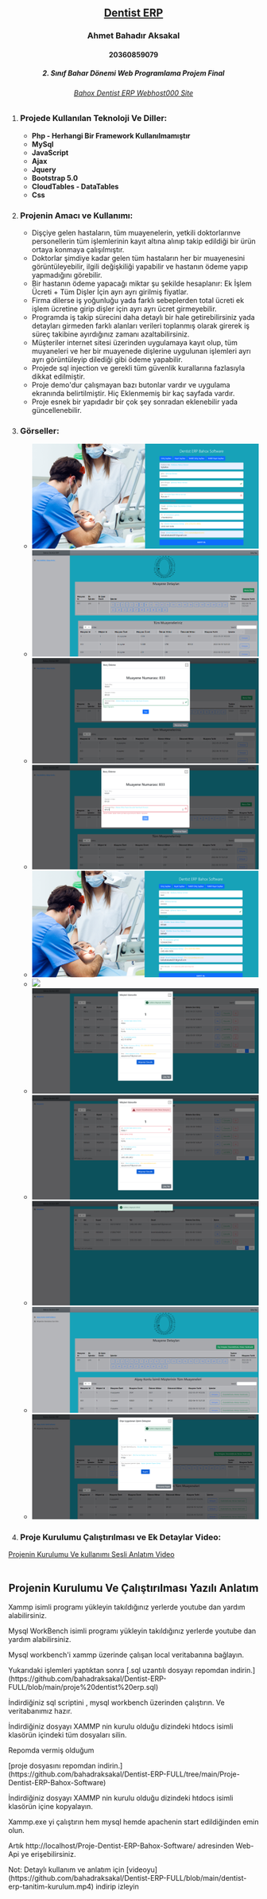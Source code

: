 <h2 align="center"><a href="https://bahoxdentisterp.000webhostapp.com/">Dentist ERP</a></h2>
<h3 align="center" color="Darkblue">Ahmet Bahadır Aksakal</h3>
<h4 align="center" color="Darkblue">20360859079</h4>
<h5 align="center" color="Darkblue">2. Sınıf Bahar Dönemi Web Programlama Projem Final</h5>
<h6 align="center" color="Darkblue"><a href="https://bahoxdentisterp.000webhostapp.com/">Bahox Dentist ERP Webhost000 Site</a></h6>

<ol>
  <li>
      <h3 color="Red">Projede Kullanılan Teknoloji Ve Diller:</h3>
      <ul>
        <li><strong> Php - Herhangi Bir Framework Kullanılmamıştır</strong></li>
        <li><strong> MySql</strong></li>
        <li><strong> JavaScript</strong></li>
        <li><strong> Ajax</strong></li>
        <li><strong> Jquery</strong></li>
        <li><strong> Bootstrap 5.0</strong></li>
        <li><strong> CloudTables - DataTables</strong></li>
        <li><strong> Css</strong></li>
      </ul>
  </li>
   <li>
      <h3 color="Red">Projenin Amacı ve Kullanımı: </h3>
      <ul>
        <li>Dişçiye gelen hastaların, tüm muayenelerin, yetkili doktorlarınve personellerin tüm işlemlerinin kayıt altına alınıp takip edildiği bir ürün ortaya konmaya çalışılmıştır.</li>
        <li>Doktorlar şimdiye kadar gelen tüm hastaların her bir muayenesini görüntüleyebilir, ilgili değişkiliği yapabilir ve hastanın ödeme yapıp yapmadığını görebilir.</li>
        <li>Bir hastanın ödeme yapacağı miktar şu şekilde hesaplanır: Ek İşlem Ücreti + Tüm Dişler İçin ayrı ayrı girilmiş fiyatlar.</li>
        <li>Firma dilerse iş yoğunluğu yada farklı sebeplerden total ücreti  ek işlem ücretine girip dişler için ayrı ayrı ücret girmeyebilir.</li>
        <li>Programda iş takip sürecini daha detaylı bir hale getirebilirsiniz yada detayları girmeden farklı alanları verileri toplanmış olarak girerek iş süreç takibine ayırdığınız zamanı azaltabilirsiniz.</li>
        <li>Müşteriler internet sitesi üzerinden uygulamaya kayıt olup, tüm muyaneleri ve her bir muayenede dişlerine uygulunan işlemleri ayrı ayrı görüntüleyip dilediği gibi ödeme yapabilir.</li>
        <li>Projede sql injection ve gerekli tüm güvenlik kurallarına fazlasıyla dikkat edilmiştir.</li>
        <li>Proje demo'dur çalışmayan bazı butonlar vardır ve uygulama ekranında belirtilmiştir. Hiç Eklenmemiş bir kaç sayfada vardır.</li>
        <li>Proje esnek bir yapıdadır bir çok şey sonradan eklenebilir yada güncellenebilir.</li>
      </ul>
  </li>
  <li>
      <h3 color="Red">Görseller:</h3>
      <ul>
        <li><img src="proje-tanitim-img-video/dentist-erp-musteri-kayit.png"></li>
        <li><img src="proje-tanitim-img-video/dentist-erp-musteri-anasayfa.png"></li>
        <li><img src="proje-tanitim-img-video/dentist-erp-musteri-borcOdeme.png"></li>
        <li><img src="proje-tanitim-img-video/dentist-erp-musteri-borcOdemeErr.png"></li>        
        <li><img src="proje-tanitim-img-video/dentist-erp-yetkili-kayit.png"></li>
        <li><img src="proje-tanitim-img-video/dentist-erp-yetkili-anasayfa.png"></li>
        <li><img src="proje-tanitim-img-video/dentist-erp-yetkili-musGuncelle.png"></li>
        <li><img src="proje-tanitim-img-video/dentist-erp-yetkili-musGuncelleErr.png"></li>
        <li><img src="proje-tanitim-img-video/dentist-erp-yetkili-musSil.png"></li>
        <li><img src="proje-tanitim-img-video/dentist-erp-yetkili-musGit.png"></li>
        <li><img src="proje-tanitim-img-video/dentist-erp-yetkili-musDisDetay.png"></li>
      </ul>
  </li>
   <li>
      <h3 color="Red">Proje Kurulumu Çalıştırılması ve Ek Detaylar Video:</h3>
   </li>
 </ol  

 [Projenin Kurulumu Ve kullanımı Sesli Anlatım Video](https://github.com/bahadraksakal/Dentist-ERP-FULL/blob/main/dentist-erp-tanitim-kurulum.mp4)
 <br>
 <br>
 <h2 align="center" color="Darkblue">Projenin Kurulumu Ve Çalıştırılması Yazılı Anlatım</h2>
 <p>Xammp isimli programı yükleyin takıldığınız yerlerde youtube dan yardım alabilirsiniz.</p>
 <p>Mysql WorkBench isimli programı yükleyin takıldığınız yerlerde youtube dan yardım alabilirsiniz.</p>
 <p>Mysql workbench'i xammp üzerinde çalışan local veritabanına bağlayın.</p>
 <p>Yukarıdaki işlemleri yaptıktan sonra [.sql uzantılı dosyayı repomdan indirin.](https://github.com/bahadraksakal/Dentist-ERP-FULL/blob/main/proje%20dentist%20erp.sql)</p>
 <p>İndirdiğiniz sql scriptini , mysql workbench üzerinden çalıştırın. Ve veritabanımız hazır.</p>
 <p>İndirdiğiniz dosyayı XAMMP nin kurulu olduğu dizindeki htdocs isimli klasörün içindeki tüm dosyaları silin.</p>
 <p>Repomda vermiş olduğum </p>[proje dosyasını repomdan indirin.](https://github.com/bahadraksakal/Dentist-ERP-FULL/tree/main/Proje-Dentist-ERP-Bahox-Software)
 <p>İndirdiğiniz dosyayı XAMMP nin kurulu olduğu dizindeki htdocs isimli klasörün içine kopyalayın.</p>
 <p>Xammp.exe yi çalıştırın hem mysql hemde apachenin start edildiğinden emin olun. </p>
 <p>Artık http://localhost/Proje-Dentist-ERP-Bahox-Software/ adresinden Web-Api ye erişebilirsiniz.</p>
 <p>Not: Detaylı kullanım ve anlatım için [videoyu](https://github.com/bahadraksakal/Dentist-ERP-FULL/blob/main/dentist-erp-tanitim-kurulum.mp4) indirip izleyin</p>




    




